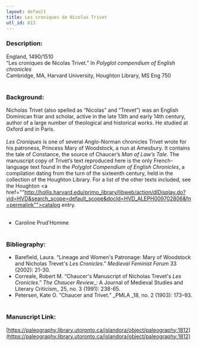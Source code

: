 ```yaml
---
layout: default
title: Les croniques de Nicolas Trivet
utl_id: 613
---
```


### Description:

England, 1490/1510<br>
“Les croniques de Nicolas Trivet.” In _Polyglot compendium of English chronicles_<br>
Cambridge, MA, Harvard University, Houghton Library, MS Eng 750<br>
 <br>


### Background:

Nicholas Trivet (also spelled as “Nicolas” and “Trevet”) was an English Dominican friar and scholar, active in the late 13th and early 14th century, author of a large number of theological and historical works. He studied at Oxford and in Paris.<br><br>
_Les Croniques_ is one of several Anglo-Norman chronicles Trivet wrote for his patroness, Princess Mary of Woodstock, a nun at Amesbury. It contains the tale of Constance, the source of Chaucer’s _Man of Law’s Tale_. The manuscript copy of Trivet’s text reproduced here is the only French-language text found in the _Polyglot Compendium of English Chronicles_, a compilation dating from the turn of the sixteenth century, held in the collection of the Houghton Library. For a list of the other texts included, see the Houghton <a href=""http://hollis.harvard.edu/primo_library/libweb/action/dlDisplay.do?vid=HVD&search_scope=default_scope&docId=HVD_ALEPH009702806&fn=permalink"">catalog entry</a>.<br><br>
- Caroline Prud’Homme<br>
 <br>


### Bibliography:

- Barefield, Laura. “Lineage and Women's Patronage: Mary of Woodstock and Nicholas Trevet's _Les Cronicles_.” _Medieval Feminist Forum_ 33 (2002): 21-30.<br>
- Correale, Robert M. “Chaucer's Manuscript of Nicholas Trevet's _Les Cronicles_.” _The Chaucer Review__: A Journal of Medieval Studies and Literary Criticism_ 25, no. 3 (1991): 238-65.<br>
- Petersen, Kate O. “Chaucer and Trivet.” _PMLA _18, no. 2 (1903): 173–93.<br>
 <br>


### Manuscript Link:

[https://paleography.library.utoronto.ca/islandora/object/paleography:1812](https://paleography.library.utoronto.ca/islandora/object/paleography:1812)